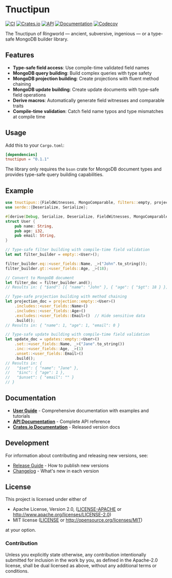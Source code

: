 # Tnuctipun

[![CI](https://github.com/cchantep/tnuctipun/workflows/CI/badge.svg)](https://github.com/cchantep/tnuctipun/actions)
[![Crates.io](https://img.shields.io/crates/v/tnuctipun.svg)](https://crates.io/crates/tnuctipun)
[![API](https://docs.rs/tnuctipun/badge.svg)](https://docs.rs/tnuctipun)
[![Documentation](https://img.shields.io/badge/docs-User%20Guide-blue)](https://cchantep.github.io/tnuctipun/)
[![Codecov](https://codecov.io/gh/cchantep/tnuctipun/branch/master/graph/badge.svg)](https://codecov.io/gh/cchantep/tnuctipun)

The Tnuctipun of Ringworld — ancient, subversive, ingenious — or a type-safe MongoDB builder library.

## Features

- **Type-safe field access**: Use compile-time validated field names
- **MongoDB query building**: Build complex queries with type safety
- **MongoDB projection building**: Create projections with fluent method chaining
- **MongoDB update building**: Create update documents with type-safe field operations
- **Derive macros**: Automatically generate field witnesses and comparable traits
- **Compile-time validation**: Catch field name typos and type mismatches at compile time

## Usage

Add this to your `Cargo.toml`:

```toml
[dependencies]
tnuctipun = "0.1.1"
```

The library only requires the `bson` crate for MongoDB document types and provides type-safe query building capabilities.

## Example

```rust
use tnuctipun::{FieldWitnesses, MongoComparable, filters::empty, projection, updates};
use serde::{Deserialize, Serialize};

#[derive(Debug, Serialize, Deserialize, FieldWitnesses, MongoComparable)]
struct User {
    pub name: String,
    pub age: i32,
    pub email: String,
}

// Type-safe filter building with compile-time field validation
let mut filter_builder = empty::<User>();

filter_builder.eq::<user_fields::Name, _>("John".to_string());
filter_builder.gt::<user_fields::Age, _>(18);

// Convert to MongoDB document  
let filter_doc = filter_builder.and();
// Results in: { "$and": [{ "name": "John" }, { "age": { "$gt": 18 } }] }

// Type-safe projection building with method chaining
let projection_doc = projection::empty::<User>()
    .includes::<user_fields::Name>()
    .includes::<user_fields::Age>()
    .excludes::<user_fields::Email>()  // Hide sensitive data
    .build();
// Results in: { "name": 1, "age": 1, "email": 0 }

// Type-safe update building with compile-time field validation  
let update_doc = updates::empty::<User>()
    .set::<user_fields::Name, _>("Jane".to_string())
    .inc::<user_fields::Age, _>(1)
    .unset::<user_fields::Email>()
    .build();
// Results in: { 
//   "$set": { "name": "Jane" }, 
//   "$inc": { "age": 1 }, 
//   "$unset": { "email": "" } 
// }
```

## Documentation

- **[User Guide](https://cchantep.github.io/tnuctipun/)** - Comprehensive documentation with examples and tutorials
- **[API Documentation](https://docs.rs/tnuctipun/latest/tnuctipun/)** - Complete API reference
- **[Crates.io Documentation](https://docs.rs/tnuctipun)** - Released version docs

## Development

For information about contributing and releasing new versions, see:

- [Release Guide](RELEASE.md) - How to publish new versions
- [Changelog](CHANGELOG.md) - What's new in each version

## License

This project is licensed under either of

- Apache License, Version 2.0, ([LICENSE-APACHE](LICENSE-APACHE) or <http://www.apache.org/licenses/LICENSE-2.0>)
- MIT license ([LICENSE](LICENSE) or <http://opensource.org/licenses/MIT>)

at your option.

### Contribution

Unless you explicitly state otherwise, any contribution intentionally submitted for inclusion in the work by you, as defined in the Apache-2.0 license, shall be dual licensed as above, without any additional terms or conditions.

